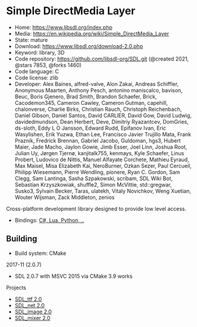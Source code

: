 # Simple DirectMedia Layer

- Home: https://www.libsdl.org/index.php
- Media: https://en.wikipedia.org/wiki/Simple_DirectMedia_Layer
- State: mature
- Download: https://www.libsdl.org/download-2.0.php
- Keyword: library, 3D
- Code repository: https://github.com/libsdl-org/SDL.git (@created 2021, @stars 7853, @forks 1460)
- Code language: C
- Code license: zlib
- Developer: Alex Baines, alfred-valve, Alon Zakai, Andreas Schiffler, Anonymous Maarten, Anthony Pesch, antonino maniscalco, bavison, Beuc, Boris Gjenero, Brad Smith, Brandon Schaefer, Brick, Cacodemon345, Cameron Cawley, Cameron Gutman, capehill, chalonverse, Charlie Birks, Christian Rauch, Christoph Reichenbach, Daniel Gibson, Daniel Santos, David CARLIER, David Gow, David Ludwig, davidedmundson, Dean Herbert, Deve, Dimitriy Ryazantcev, DomGries, ds-sloth, Eddy L O Jansson, Edward Rudd, Epifanov Ivan, Eric Wasylishen, Erik Yuzwa, Ethan Lee, Francisco Javier Trujillo Mata, Frank Praznik, Fredrick Brennan, Gabriel Jacobo, Guldoman, hgs3, Hubert Maier, Jade Macho, Jaylon Gowie, Jimb Esser, Joel Linn, Joshua Root, Julian Uy, Jørgen Tjernø, kanjitalk755, kenmays, Kyle Schaefer, Linus Probert, Ludovico de Nittis, Manuel Alfayate Corchete, Mathieu Eyraud, Max Maisel, Misa Elizabeth Kai, NeroBurner, Ozkan Sezer, Paul Cercueil, Philipp Wiesemann, Pierre Wendling, pionere, Ryan C. Gordon, Sam Clegg, Sam Lantinga, Sasha Szpakowski, scribam, SDL Wiki Bot, Sebastian Krzyszkowiak, shuffle2, Simon McVittie, std::gregwar, Susko3, Sylvain Becker, Taras, ulatekh, Vitaly Novichkov, Weng Xuetian, Wouter Wijsman, Zack Middleton, zenios

Cross-platform development library designed to provide low level access.
+ Bindings: [C#, Lua, Python, ..](https://www.libsdl.org/languages.php)

## Building

- Build system: CMake

2017-11 (2.0.7)
+ SDL 2.0.7 with MSVC 2015 via CMake 3.9 works

Projects

+ [SDL_ttf 2.0](https://www.libsdl.org/projects/SDL_ttf/)
+ [SDL_net 2.0](https://www.libsdl.org/projects/SDL_net/)
+ [SDL_image 2.0](https://www.libsdl.org/projects/SDL_image/)
+ [SDL_mixer 2.0](https://www.libsdl.org/projects/SDL_mixer/)